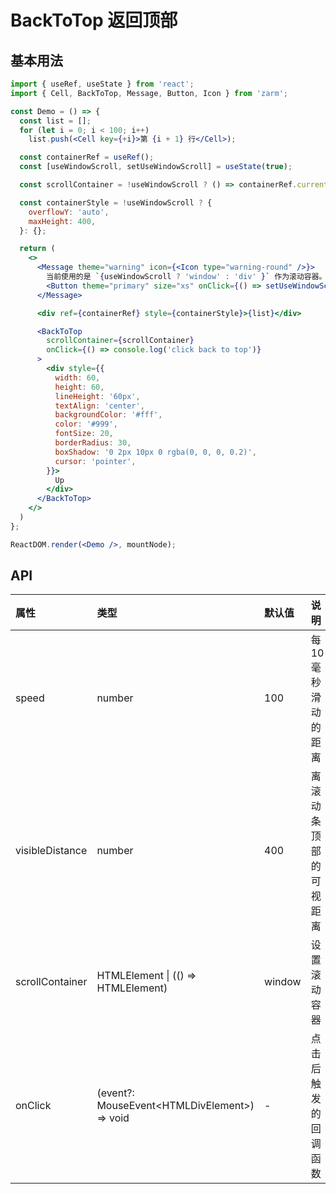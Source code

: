 
# BackToTop 返回顶部



## 基本用法
```jsx
import { useRef, useState } from 'react';
import { Cell, BackToTop, Message, Button, Icon } from 'zarm';

const Demo = () => {
  const list = [];
  for (let i = 0; i < 100; i++)
    list.push(<Cell key={+i}>第 {i + 1} 行</Cell>);

  const containerRef = useRef();
  const [useWindowScroll, setUseWindowScroll] = useState(true);

  const scrollContainer = !useWindowScroll ? () => containerRef.current : null;

  const containerStyle = !useWindowScroll ? {
    overflowY: 'auto',
    maxHeight: 400,
  }: {};

  return (
    <>
      <Message theme="warning" icon={<Icon type="warning-round" />}>
        当前使用的是 `{useWindowScroll ? 'window' : 'div' }` 作为滚动容器。
        <Button theme="primary" size="xs" onClick={() => setUseWindowScroll(!useWindowScroll)}>点击切换</Button>
      </Message>

      <div ref={containerRef} style={containerStyle}>{list}</div>

      <BackToTop
        scrollContainer={scrollContainer}
        onClick={() => console.log('click back to top')}
      >
        <div style={{
          width: 60,
          height: 60,
          lineHeight: '60px',
          textAlign: 'center',
          backgroundColor: '#fff',
          color: '#999',
          fontSize: 20,
          borderRadius: 30,
          boxShadow: '0 2px 10px 0 rgba(0, 0, 0, 0.2)',
          cursor: 'pointer',
        }}>
          Up
        </div>
      </BackToTop>
    </>
  )
};

ReactDOM.render(<Demo />, mountNode);
```



## API

| 属性 | 类型 | 默认值 | 说明 |
| :--- | :--- | :--- | :--- |
| speed | number | 100 | 每10毫秒滑动的距离 |
| visibleDistance | number | 400 | 离滚动条顶部的可视距离 |
| scrollContainer | HTMLElement \| (() => HTMLElement) | window | 设置滚动容器 |
| onClick | (event?: MouseEvent&lt;HTMLDivElement&gt;) => void | - | 点击后触发的回调函数 |
